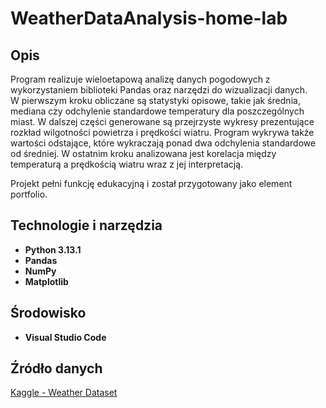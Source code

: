 # WeatherDataAnalysis-home-lab

## Opis ##

Program realizuje wieloetapową analizę danych pogodowych z wykorzystaniem biblioteki Pandas oraz narzędzi do wizualizacji danych.  
W pierwszym kroku obliczane są statystyki opisowe, takie jak średnia, mediana czy odchylenie standardowe temperatury dla poszczególnych miast. W dalszej części generowane są przejrzyste wykresy prezentujące rozkład wilgotności powietrza i prędkości wiatru. 
Program wykrywa także wartości odstające, które wykraczają ponad dwa odchylenia standardowe od średniej. W ostatnim kroku analizowana jest korelacja między temperaturą a prędkością wiatru wraz z jej interpretacją. 

Projekt pełni funkcję edukacyjną i został przygotowany jako element portfolio.

## Technologie i narzędzia ##

- **Python 3.13.1**
- **Pandas**
- **NumPy**
- **Matplotlib**

## Środowisko ##

- **Visual Studio Code**

## Źródło danych ##

[Kaggle - Weather Dataset](https://www.kaggle.com/datasets/prasad22/weather-data)
